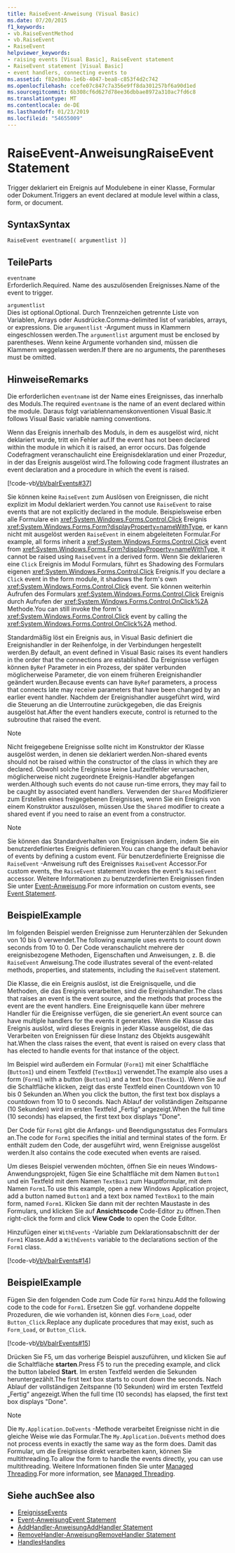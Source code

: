 ```yaml
---
title: RaiseEvent-Anweisung (Visual Basic)
ms.date: 07/20/2015
f1_keywords:
- vb.RaiseEventMethod
- vb.RaiseEvent
- RaiseEvent
helpviewer_keywords:
- raising events [Visual Basic], RaiseEvent statement
- RaiseEvent statement [Visual Basic]
- event handlers, connecting events to
ms.assetid: f82e380a-1e6b-4047-bea8-c853f4d2c742
ms.openlocfilehash: ccefe07c847c7a356e9ff8da301257bf6a90d1ed
ms.sourcegitcommit: 6b308cf6d627d78ee36dbbae8972a310ac7fd6c8
ms.translationtype: MT
ms.contentlocale: de-DE
ms.lasthandoff: 01/23/2019
ms.locfileid: "54655009"
---
```

# <a name="raiseevent-statement"></a><span data-ttu-id="18ac6-102">RaiseEvent-Anweisung</span><span class="sxs-lookup"><span data-stu-id="18ac6-102">RaiseEvent Statement</span></span>
<span data-ttu-id="18ac6-103">Trigger deklariert ein Ereignis auf Modulebene in einer Klasse, Formular oder Dokument.</span><span class="sxs-lookup"><span data-stu-id="18ac6-103">Triggers an event declared at module level within a class, form, or document.</span></span>  
  
## <a name="syntax"></a><span data-ttu-id="18ac6-104">Syntax</span><span class="sxs-lookup"><span data-stu-id="18ac6-104">Syntax</span></span>  
  
```  
RaiseEvent eventname[( argumentlist )]  
```  
  
## <a name="parts"></a><span data-ttu-id="18ac6-105">Teile</span><span class="sxs-lookup"><span data-stu-id="18ac6-105">Parts</span></span>  
 `eventname`  
 <span data-ttu-id="18ac6-106">Erforderlich.</span><span class="sxs-lookup"><span data-stu-id="18ac6-106">Required.</span></span> <span data-ttu-id="18ac6-107">Name des auszulösenden Ereignisses.</span><span class="sxs-lookup"><span data-stu-id="18ac6-107">Name of the event to trigger.</span></span>  
  
 `argumentlist`  
 <span data-ttu-id="18ac6-108">Dies ist optional.</span><span class="sxs-lookup"><span data-stu-id="18ac6-108">Optional.</span></span> <span data-ttu-id="18ac6-109">Durch Trennzeichen getrennte Liste von Variablen, Arrays oder Ausdrücke.</span><span class="sxs-lookup"><span data-stu-id="18ac6-109">Comma-delimited list of variables, arrays, or expressions.</span></span> <span data-ttu-id="18ac6-110">Die `argumentlist` -Argument muss in Klammern eingeschlossen werden.</span><span class="sxs-lookup"><span data-stu-id="18ac6-110">The `argumentlist` argument must be enclosed by parentheses.</span></span> <span data-ttu-id="18ac6-111">Wenn keine Argumente vorhanden sind, müssen die Klammern weggelassen werden.</span><span class="sxs-lookup"><span data-stu-id="18ac6-111">If there are no arguments, the parentheses must be omitted.</span></span>  
  
## <a name="remarks"></a><span data-ttu-id="18ac6-112">Hinweise</span><span class="sxs-lookup"><span data-stu-id="18ac6-112">Remarks</span></span>  
 <span data-ttu-id="18ac6-113">Die erforderlichen `eventname` ist der Name eines Ereignisses, das innerhalb des Moduls.</span><span class="sxs-lookup"><span data-stu-id="18ac6-113">The required `eventname` is the name of an event declared within the module.</span></span> <span data-ttu-id="18ac6-114">Daraus folgt variablennamenskonventionen Visual Basic.</span><span class="sxs-lookup"><span data-stu-id="18ac6-114">It follows Visual Basic variable naming conventions.</span></span>  
  
 <span data-ttu-id="18ac6-115">Wenn das Ereignis innerhalb des Moduls, in dem es ausgelöst wird, nicht deklariert wurde, tritt ein Fehler auf.</span><span class="sxs-lookup"><span data-stu-id="18ac6-115">If the event has not been declared within the module in which it is raised, an error occurs.</span></span> <span data-ttu-id="18ac6-116">Das folgende Codefragment veranschaulicht eine Ereignisdeklaration und einer Prozedur, in der das Ereignis ausgelöst wird.</span><span class="sxs-lookup"><span data-stu-id="18ac6-116">The following code fragment illustrates an event declaration and a procedure in which the event is raised.</span></span>  
  
 [!code-vb[VbVbalrEvents#37](../../../visual-basic/language-reference/statements/codesnippet/VisualBasic/raiseevent-statement_1.vb)]  
  
 <span data-ttu-id="18ac6-117">Sie können keine `RaiseEvent` zum Auslösen von Ereignissen, die nicht explizit im Modul deklariert werden.</span><span class="sxs-lookup"><span data-stu-id="18ac6-117">You cannot use `RaiseEvent` to raise events that are not explicitly declared in the module.</span></span> <span data-ttu-id="18ac6-118">Beispielsweise erben alle Formulare ein <xref:System.Windows.Forms.Control.Click> Ereignis <xref:System.Windows.Forms.Form?displayProperty=nameWithType>, er kann nicht mit ausgelöst werden `RaiseEvent` in einem abgeleiteten Formular.</span><span class="sxs-lookup"><span data-stu-id="18ac6-118">For example, all forms inherit a <xref:System.Windows.Forms.Control.Click> event from <xref:System.Windows.Forms.Form?displayProperty=nameWithType>, it cannot be raised using `RaiseEvent` in a derived form.</span></span> <span data-ttu-id="18ac6-119">Wenn Sie deklarieren eine `Click` Ereignis im Modul Formulars, führt es Shadowing des Formulars eigenen <xref:System.Windows.Forms.Control.Click> Ereignis.</span><span class="sxs-lookup"><span data-stu-id="18ac6-119">If you declare a `Click` event in the form module, it shadows the form's own <xref:System.Windows.Forms.Control.Click> event.</span></span> <span data-ttu-id="18ac6-120">Sie können weiterhin Aufrufen des Formulars <xref:System.Windows.Forms.Control.Click> Ereignis durch Aufrufen der <xref:System.Windows.Forms.Control.OnClick%2A> Methode.</span><span class="sxs-lookup"><span data-stu-id="18ac6-120">You can still invoke the form's <xref:System.Windows.Forms.Control.Click> event by calling the <xref:System.Windows.Forms.Control.OnClick%2A> method.</span></span>  
  
 <span data-ttu-id="18ac6-121">Standardmäßig löst ein Ereignis aus, in Visual Basic definiert die Ereignishandler in der Reihenfolge, in der Verbindungen hergestellt werden.</span><span class="sxs-lookup"><span data-stu-id="18ac6-121">By default, an event defined in Visual Basic raises its event handlers in the order that the connections are established.</span></span> <span data-ttu-id="18ac6-122">Da Ereignisse verfügen können `ByRef` Parameter in ein Prozess, der später verbunden möglicherweise Parameter, die von einem früheren Ereignishandler geändert wurden.</span><span class="sxs-lookup"><span data-stu-id="18ac6-122">Because events can have `ByRef` parameters, a process that connects late may receive parameters that have been changed by an earlier event handler.</span></span> <span data-ttu-id="18ac6-123">Nachdem der Ereignishandler ausgeführt wird, wird die Steuerung an die Unterroutine zurückgegeben, die das Ereignis ausgelöst hat.</span><span class="sxs-lookup"><span data-stu-id="18ac6-123">After the event handlers execute, control is returned to the subroutine that raised the event.</span></span>  
  
> [!NOTE]
>  <span data-ttu-id="18ac6-124">Nicht freigegebene Ereignisse sollte nicht im Konstruktor der Klasse ausgelöst werden, in denen sie deklariert werden.</span><span class="sxs-lookup"><span data-stu-id="18ac6-124">Non-shared events should not be raised within the constructor of the class in which they are declared.</span></span> <span data-ttu-id="18ac6-125">Obwohl solche Ereignisse keine Laufzeitfehler verursachen, möglicherweise nicht zugeordnete Ereignis-Handler abgefangen werden.</span><span class="sxs-lookup"><span data-stu-id="18ac6-125">Although such events do not cause run-time errors, they may fail to be caught by associated event handlers.</span></span> <span data-ttu-id="18ac6-126">Verwenden der `Shared` Modifizierer zum Erstellen eines freigegebenen Ereignisses, wenn Sie ein Ereignis von einem Konstruktor auszulösen, müssen.</span><span class="sxs-lookup"><span data-stu-id="18ac6-126">Use the `Shared` modifier to create a shared event if you need to raise an event from a constructor.</span></span>  
  
> [!NOTE]
>  <span data-ttu-id="18ac6-127">Sie können das Standardverhalten von Ereignissen ändern, indem Sie ein benutzerdefiniertes Ereignis definieren.</span><span class="sxs-lookup"><span data-stu-id="18ac6-127">You can change the default behavior of events by defining a custom event.</span></span> <span data-ttu-id="18ac6-128">Für benutzerdefinierte Ereignisse die `RaiseEvent` -Anweisung ruft des Ereignisses `RaiseEvent` Accessor.</span><span class="sxs-lookup"><span data-stu-id="18ac6-128">For custom events, the `RaiseEvent` statement invokes the event's `RaiseEvent` accessor.</span></span> <span data-ttu-id="18ac6-129">Weitere Informationen zu benutzerdefinierten Ereignissen finden Sie unter [Event-Anweisung](../../../visual-basic/language-reference/statements/event-statement.md).</span><span class="sxs-lookup"><span data-stu-id="18ac6-129">For more information on custom events, see [Event Statement](../../../visual-basic/language-reference/statements/event-statement.md).</span></span>  
  
## <a name="example"></a><span data-ttu-id="18ac6-130">Beispiel</span><span class="sxs-lookup"><span data-stu-id="18ac6-130">Example</span></span>  
 <span data-ttu-id="18ac6-131">Im folgenden Beispiel werden Ereignisse zum Herunterzählen der Sekunden von 10 bis 0 verwendet.</span><span class="sxs-lookup"><span data-stu-id="18ac6-131">The following example uses events to count down seconds from 10 to 0.</span></span> <span data-ttu-id="18ac6-132">Der Code veranschaulicht mehrere der ereignisbezogene Methoden, Eigenschaften und Anweisungen, z. B. die `RaiseEvent` Anweisung.</span><span class="sxs-lookup"><span data-stu-id="18ac6-132">The code illustrates several of the event-related methods, properties, and statements, including the `RaiseEvent` statement.</span></span>  
  
 <span data-ttu-id="18ac6-133">Die Klasse, die ein Ereignis auslöst, ist die Ereignisquelle, und die Methoden, die das Ereignis verarbeiten, sind die Ereignishandler.</span><span class="sxs-lookup"><span data-stu-id="18ac6-133">The class that raises an event is the event source, and the methods that process the event are the event handlers.</span></span> <span data-ttu-id="18ac6-134">Eine Ereignisquelle kann über mehrere Handler für die Ereignisse verfügen, die sie generiert.</span><span class="sxs-lookup"><span data-stu-id="18ac6-134">An event source can have multiple handlers for the events it generates.</span></span> <span data-ttu-id="18ac6-135">Wenn die Klasse das Ereignis auslöst, wird dieses Ereignis in jeder Klasse ausgelöst, die das Verarbeiten von Ereignissen für diese Instanz des Objekts ausgewählt hat.</span><span class="sxs-lookup"><span data-stu-id="18ac6-135">When the class raises the event, that event is raised on every class that has elected to handle events for that instance of the object.</span></span>  
  
 <span data-ttu-id="18ac6-136">Im Beispiel wird außerdem ein Formular (`Form1`) mit einer Schaltfläche (`Button1`) und einem Textfeld (`TextBox1`) verwendet.</span><span class="sxs-lookup"><span data-stu-id="18ac6-136">The example also uses a form (`Form1`) with a button (`Button1`) and a text box (`TextBox1`).</span></span> <span data-ttu-id="18ac6-137">Wenn Sie auf die Schaltfläche klicken, zeigt das erste Textfeld einen Countdown von 10 bis 0 Sekunden an.</span><span class="sxs-lookup"><span data-stu-id="18ac6-137">When you click the button, the first text box displays a countdown from 10 to 0 seconds.</span></span> <span data-ttu-id="18ac6-138">Nach Ablauf der vollständigen Zeitspanne (10 Sekunden) wird im ersten Textfeld „Fertig“ angezeigt.</span><span class="sxs-lookup"><span data-stu-id="18ac6-138">When the full time (10 seconds) has elapsed, the first text box displays "Done".</span></span>  
  
 <span data-ttu-id="18ac6-139">Der Code für `Form1` gibt die Anfangs- und Beendigungsstatus des Formulars an.</span><span class="sxs-lookup"><span data-stu-id="18ac6-139">The code for `Form1` specifies the initial and terminal states of the form.</span></span> <span data-ttu-id="18ac6-140">Er enthält zudem den Code, der ausgeführt wird, wenn Ereignisse ausgelöst werden.</span><span class="sxs-lookup"><span data-stu-id="18ac6-140">It also contains the code executed when events are raised.</span></span>  
  
 <span data-ttu-id="18ac6-141">Um dieses Beispiel verwenden möchten, öffnen Sie ein neues Windows-Anwendungsprojekt, fügen Sie eine Schaltfläche mit dem Namen `Button1` und ein Textfeld mit dem Namen `TextBox1` zum Hauptformular, mit dem Namen `Form1`.</span><span class="sxs-lookup"><span data-stu-id="18ac6-141">To use this example, open a new Windows Application project, add a button named `Button1` and a text box named `TextBox1` to the main form, named `Form1`.</span></span> <span data-ttu-id="18ac6-142">Klicken Sie dann mit der rechten Maustaste in des Formulars, und klicken Sie auf **Ansichtscode** Code-Editor zu öffnen.</span><span class="sxs-lookup"><span data-stu-id="18ac6-142">Then right-click the form and click **View Code** to open the Code Editor.</span></span>  
  
 <span data-ttu-id="18ac6-143">Hinzufügen einer `WithEvents` -Variable zum Deklarationsabschnitt der der `Form1` Klasse.</span><span class="sxs-lookup"><span data-stu-id="18ac6-143">Add a `WithEvents` variable to the declarations section of the `Form1` class.</span></span>  
  
 [!code-vb[VbVbalrEvents#14](../../../visual-basic/language-reference/statements/codesnippet/VisualBasic/raiseevent-statement_2.vb)]  
  
## <a name="example"></a><span data-ttu-id="18ac6-144">Beispiel</span><span class="sxs-lookup"><span data-stu-id="18ac6-144">Example</span></span>  
 <span data-ttu-id="18ac6-145">Fügen Sie den folgenden Code zum Code für `Form1` hinzu.</span><span class="sxs-lookup"><span data-stu-id="18ac6-145">Add the following code to the code for `Form1`.</span></span> <span data-ttu-id="18ac6-146">Ersetzen Sie ggf. vorhandene doppelte Prozeduren, die wie vorhanden ist, können dies `Form_Load`, oder `Button_Click`.</span><span class="sxs-lookup"><span data-stu-id="18ac6-146">Replace any duplicate procedures that may exist, such as `Form_Load`, or `Button_Click`.</span></span>  
  
 [!code-vb[VbVbalrEvents#15](../../../visual-basic/language-reference/statements/codesnippet/VisualBasic/raiseevent-statement_3.vb)]  
  
 <span data-ttu-id="18ac6-147">Drücken Sie F5, um das vorherige Beispiel auszuführen, und klicken Sie auf die Schaltfläche **starten**.</span><span class="sxs-lookup"><span data-stu-id="18ac6-147">Press F5 to run the preceding example, and click the button labeled **Start**.</span></span> <span data-ttu-id="18ac6-148">Im ersten Textfeld werden die Sekunden heruntergezählt.</span><span class="sxs-lookup"><span data-stu-id="18ac6-148">The first text box starts to count down the seconds.</span></span> <span data-ttu-id="18ac6-149">Nach Ablauf der vollständigen Zeitspanne (10 Sekunden) wird im ersten Textfeld „Fertig“ angezeigt.</span><span class="sxs-lookup"><span data-stu-id="18ac6-149">When the full time (10 seconds) has elapsed, the first text box displays "Done".</span></span>  
  
> [!NOTE]
>  <span data-ttu-id="18ac6-150">Die `My.Application.DoEvents` -Methode verarbeitet Ereignisse nicht in die gleiche Weise wie das Formular.</span><span class="sxs-lookup"><span data-stu-id="18ac6-150">The `My.Application.DoEvents` method does not process events in exactly the same way as the form does.</span></span> <span data-ttu-id="18ac6-151">Damit das Formular, um die Ereignisse direkt verarbeiten kann, können Sie multithreading.</span><span class="sxs-lookup"><span data-stu-id="18ac6-151">To allow the form to handle the events directly, you can use multithreading.</span></span> <span data-ttu-id="18ac6-152">Weitere Informationen finden Sie unter [Managed Threading](../../../standard/threading/index.md).</span><span class="sxs-lookup"><span data-stu-id="18ac6-152">For more information, see [Managed Threading](../../../standard/threading/index.md).</span></span>  
  
## <a name="see-also"></a><span data-ttu-id="18ac6-153">Siehe auch</span><span class="sxs-lookup"><span data-stu-id="18ac6-153">See also</span></span>
- [<span data-ttu-id="18ac6-154">Ereignisse</span><span class="sxs-lookup"><span data-stu-id="18ac6-154">Events</span></span>](../../../visual-basic/programming-guide/language-features/events/index.md)
- [<span data-ttu-id="18ac6-155">Event-Anweisung</span><span class="sxs-lookup"><span data-stu-id="18ac6-155">Event Statement</span></span>](../../../visual-basic/language-reference/statements/event-statement.md)
- [<span data-ttu-id="18ac6-156">AddHandler-Anweisung</span><span class="sxs-lookup"><span data-stu-id="18ac6-156">AddHandler Statement</span></span>](../../../visual-basic/language-reference/statements/addhandler-statement.md)
- [<span data-ttu-id="18ac6-157">RemoveHandler-Anweisung</span><span class="sxs-lookup"><span data-stu-id="18ac6-157">RemoveHandler Statement</span></span>](../../../visual-basic/language-reference/statements/removehandler-statement.md)
- [<span data-ttu-id="18ac6-158">Handles</span><span class="sxs-lookup"><span data-stu-id="18ac6-158">Handles</span></span>](../../../visual-basic/language-reference/statements/handles-clause.md)
